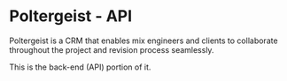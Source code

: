 # Poltergeist - API
Poltergeist is a CRM that enables mix engineers and clients to collaborate throughout the project and revision process seamlessly.

This is the back-end (API) portion of it.
